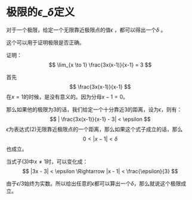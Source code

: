 # 极限的$\epsilon$_$\delta$定义



对于一个极限，给定一个无限靠近极限点的值$\epsilon$ ，都可以得出一个$\delta$ 。

这个可以用于证明极限是否正确。



证明：
$$
\lim_{x \to 1} \frac{3x(x-1)}{x-1} = 3
$$


首先
$$
\frac{3x(x-1)}{x-1}
$$
在$x=1$的时候，是没有意义的。因为分母$x-1=0$。

那么如果他的极限为3的话，我们给定一个十分靠近3的距离，设为$\epsilon$，则有：
$$
| \frac{3x(x-1)}{x-1} - 3| < \epsilon
$$
$\epsilon$为表达式(2)无限靠近极限点的一个距离，那么如果这个式子成立的话，那么
$$
0 < |x-1|<\delta
$$
也成立。

当式子(3)中$x \neq 1$时，可以变化成：
$$
|3x - 3| < \epsilon \Rightarrow |x - 1| < \frac{\epsilon}{3}
$$


由于$\epsilon / 3$始终为实数。所以给出任意的$\epsilon$都可以算出一个$\delta$，那么就说这个极限成立。

